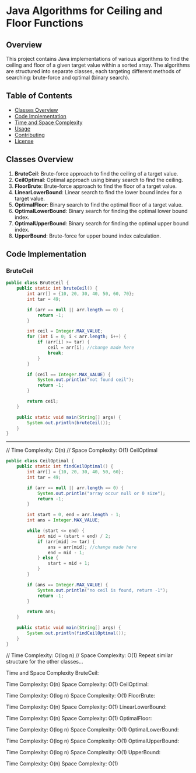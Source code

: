 # Java Algorithms for Ceiling and Floor Functions

## Overview

This project contains Java implementations of various algorithms to find the ceiling and floor of a given target value within a sorted array. The algorithms are structured into separate classes, each targeting different methods of searching: brute-force and optimal (binary search).

## Table of Contents

- [Classes Overview](#classes-overview)
- [Code Implementation](#code-implementation)
- [Time and Space Complexity](#time-and-space-complexity)
- [Usage](#usage)
- [Contributing](#contributing)
- [License](#license)

## Classes Overview

1. **BruteCeil**: Brute-force approach to find the ceiling of a target value.
2. **CeilOptimal**: Optimal approach using binary search to find the ceiling.
3. **FloorBrute**: Brute-force approach to find the floor of a target value.
4. **LinearLowerBound**: Linear search to find the lower bound index for a target value.
5. **OptimalFloor**: Binary search to find the optimal floor of a target value.
6. **OptimalLowerBound**: Binary search for finding the optimal lower bound index.
7. **OptimalUpperBound**: Binary search for finding the optimal upper bound index.
8. **UpperBound**: Brute-force for upper bound index calculation.

## Code Implementation

### BruteCeil
```java
public class BruteCeil {
    public static int bruteCeil() {
        int arr[] = {10, 20, 30, 40, 50, 60, 70};
        int tar = 49;

        if (arr == null || arr.length == 0) {
            return -1;
        }

        int ceil = Integer.MAX_VALUE;
        for (int i = 0; i < arr.length; i++) {
            if (arr[i] >= tar) {
                ceil = arr[i]; //change made here
                break;
            }
        }

        if (ceil == Integer.MAX_VALUE) {
            System.out.println("not found ceil");
            return -1;
        }

        return ceil;
    }

    public static void main(String[] args) {
        System.out.println(bruteCeil());
    }
}

```
---
// Time Complexity: O(n)
// Space Complexity: O(1)
CeilOptimal
```java
public class CeilOptimal {
    public static int findCeilOptimal() {
        int arr[] = {10, 20, 30, 40, 50, 60};
        int tar = 49;

        if (arr == null || arr.length == 0) {
            System.out.println("array occur null or 0 size");
            return -1;
        }

        int start = 0, end = arr.length - 1;
        int ans = Integer.MAX_VALUE;

        while (start <= end) {
            int mid = (start + end) / 2;
            if (arr[mid] >= tar) {
                ans = arr[mid]; //change made here
                end = mid - 1;
            } else {
                start = mid + 1;
            }
        }

        if (ans == Integer.MAX_VALUE) {
            System.out.println("no ceil is found, return -1");
            return -1;
        }

        return ans;
    }

    public static void main(String[] args) {
        System.out.println(findCeilOptimal());
    }
}
```
// Time Complexity: O(log n)
// Space Complexity: O(1)
Repeat similar structure for the other classes...

Time and Space Complexity
BruteCeil:

Time Complexity: O(n)
Space Complexity: O(1)
CeilOptimal:

Time Complexity: O(log n)
Space Complexity: O(1)
FloorBrute:

Time Complexity: O(n)
Space Complexity: O(1)
LinearLowerBound:

Time Complexity: O(n)
Space Complexity: O(1)
OptimalFloor:

Time Complexity: O(log n)
Space Complexity: O(1)
OptimalLowerBound:

Time Complexity: O(log n)
Space Complexity: O(1)
OptimalUpperBound:

Time Complexity: O(log n)
Space Complexity: O(1)
UpperBound:

Time Complexity: O(n)
Space Complexity: O(1)

